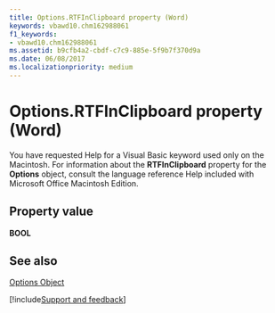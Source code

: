```yaml
---
title: Options.RTFInClipboard property (Word)
keywords: vbawd10.chm162988061
f1_keywords:
- vbawd10.chm162988061
ms.assetid: b9cfb4a2-cbdf-c7c9-885e-5f9b7f370d9a
ms.date: 06/08/2017
ms.localizationpriority: medium
---
```



# Options.RTFInClipboard property (Word)

You have requested Help for a Visual Basic keyword used only on the Macintosh. For information about the **RTFInClipboard** property for the **Options** object, consult the language reference Help included with Microsoft Office Macintosh Edition.


## Property value

 **BOOL**


## See also


[Options Object](Word.Options.md)

[!include[Support and feedback](~/includes/feedback-boilerplate.md)]